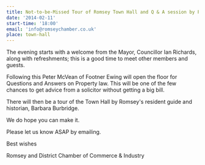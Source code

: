 ```yaml
---
title: Not-to-be-Missed Tour of Romsey Town Hall and Q & A session by Peter McVean
date: '2014-02-11'
start-time: '18:00'
email: 'info@romseychamber.co.uk'
place: town-hall
---
```

The evening starts with a welcome from the Mayor, Councillor Ian Richards, along with refreshments; this is a good time to meet other members and guests.

Following this Peter McVean of Footner Ewing will open the floor for Questions and Answers on Property law. This will be one of the few chances to get advice from a solicitor without getting a big bill.

There will then be a tour of the Town Hall by Romsey's resident guide and historian, Barbara Burbridge.

We do hope you can make it.

Please let us know ASAP by emailing.

Best wishes

Romsey and District Chamber of Commerce & Industry
